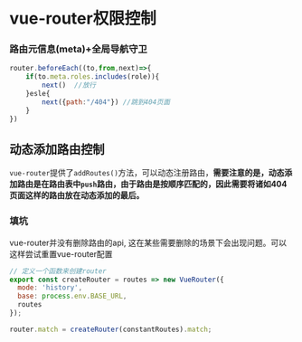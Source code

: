 # vue-router权限控制

### 路由元信息\(meta\)+全局导航守卫

```javascript
router.beforeEach((to,from,next)=>{
	if(to.meta.roles.includes(role)){
		next()	//放行
	}esle{
		next({path:"/404"})	//跳到404页面
	}
})
```

## 动态添加路由控制

`vue-router`提供了`addRoutes()`方法，可以动态注册路由，**需要注意的是，动态添加路由是在路由表中`push`路由，由于路由是按顺序匹配的，因此需要将诸如404页面这样的路由放在动态添加的最后。**

### 填坑

vue-router并没有删除路由的api, 这在某些需要删除的场景下会出现问题。可以这样尝试重置vue-router配置

```javascript
// 定义一个函数来创建router
export const createRouter = routes => new VueRouter({
  mode: 'history',
  base: process.env.BASE_URL,
  routes
});

router.match = createRouter(constantRoutes).match;
```

